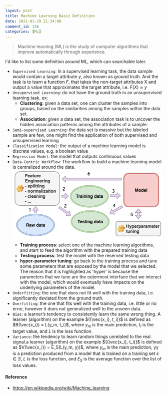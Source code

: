 ```yaml
---
layout: post
title: Machine Learning Basic Definition
date: 2021-01-29 21:34:00
comment_id: 136
categories: [ML]
---
```


> Machine learning (ML) is the study of computer algorithms that improve automatically through experience.

I'd like to list some definition around ML, which can searchable later.

- `Supervised Learning`: In a supervised learning task, the data sample would contain a target attribute $y$, also known as ground truth. And the task is to learn a function $F$, that takes the non-target attributes X and output a value that approximates the target attribute, i.e. $F(X) \approx y$
- `Unsupervised Learning`: do not have the ground truth in an unsupervised learning task. ex:
  - **Clustering**: given a data set, one can cluster the samples into groups, based on the similarities among the samples within the data set.
  - **Association**: given a data set, the association task is to uncover the hidden association patterns among the attributes of a sample.
- `Semi-supervised Learning`: the data set is massive but the labeled sample are few, one might find the application of both supervised and unsupervised learning
- `Classification Model`: the output of a machine learning model is discrete values, e.g. a boolean value
- `Regression Model`: the model that outputs continuous values
- `Data-Centric Workflow`: The workflow to build a machine learning model is centralized around the data.
![](/images/2021-01-29-Machine-Learning-Basic-Definition/centric_flow.png)
  - **Training process**: select one of the machine learning algorithms, and start to feed the algorithm with the prepared training data
  - **Testing process**: test the model with the reserved testing data
  - **hyper-parameter tuning**: go back to the training process and tune some parameters that are exposed by the model that we selected. The reason that it is highlighted as 'hyper' is because the parameters that we tune are the outermost interface that we interact with the model, which would eventually have impacts on the underlying parameters of the model.
- `Underfitting`: the one that does not fit well with the training data, i.e. significantly deviated from the ground truth.
- `Overfitting`: the one that fits well with the training data, i.e. little or no error, however it does not generalized well to the unseen data.
- `Bias`: a learner’s tendency to consistently learn the same wrong thing. A learner (algorithm) on the example ${(\vec{x_i}, t_i)}$ is defined as $B(\vec{x_i}) = L(y_m, t_i)$, where ${y_m}$
is the main prediction, ${t_i}$ is the target value, and $L$ is the loss function.
- `Variance`: the tendency to learn random things unrelated to the real signal.a learner (algorithm) on the example ${(\vec{x_i}, t_i)}$ is defined as $V(\vec{x_i}) = E_S(L(y_m, y))$, where ${y_m}$ is the main prediction, yy is a prediction produced from a model that is trained on a training set ${s \in S}$, ${L}$ is the loss function, and $E_S$ is the average function over the list of loss values.

#### Reference

- <https://en.wikipedia.org/wiki/Machine_learning>
